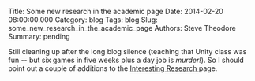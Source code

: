 Title: Some new research in the academic page
Date: 2014-02-20 08:00:00.000
Category: blog
Tags: blog 
Slug: some_new_research_in_the_academic_page
Authors: Steve Theodore
Summary: pending

Still cleaning up after the long blog silence (teaching that Unity class was fun -- but six games in five weeks plus a day job is _murder!_). So I should point out a couple of additions to the [Interesting Research ](pages/interesting_graphics_and_animation_research.html)page.

